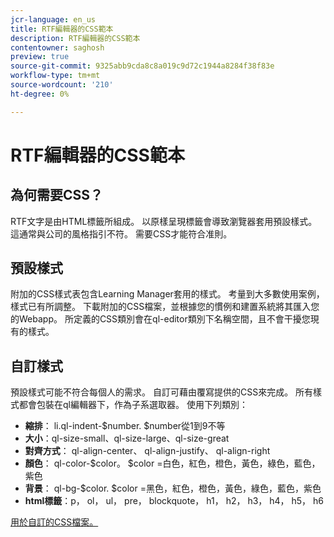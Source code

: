 ```yaml
---
jcr-language: en_us
title: RTF編輯器的CSS範本
description: RTF編輯器的CSS範本
contentowner: saghosh
preview: true
source-git-commit: 9325abb9cda8c8a019c9d72c1944a8284f38f83e
workflow-type: tm+mt
source-wordcount: '210'
ht-degree: 0%

---
```




# RTF編輯器的CSS範本

## 為何需要CSS？

RTF文字是由HTML標籤所組成。 以原樣呈現標籤會導致瀏覽器套用預設樣式。 這通常與公司的風格指引不符。 需要CSS才能符合准則。

## 預設樣式

附加的CSS樣式表包含Learning Manager套用的樣式。 考量到大多數使用案例，樣式已有所調整。 下載附加的CSS檔案，並根據您的慣例和建置系統將其匯入您的Webapp。 所定義的CSS類別會在ql-editor類別下名稱空間，且不會干擾您現有的樣式。

## 自訂樣式

預設樣式可能不符合每個人的需求。 自訂可藉由覆寫提供的CSS來完成。 所有樣式都會包裝在ql編輯器下，作為子系選取器。 使用下列類別：

* **縮排**： li.ql-indent-$number. $number從1到9不等
* **大小**：ql-size-small、ql-size-large、ql-size-great
* **對齊方式**： ql-align-center、 ql-align-justify、 ql-align-right
* **顏色**： ql-color-$color。 $color =白色，紅色，橙色，黃色，綠色，藍色，紫色
* **背景**： ql-bg-$color. $color =黑色，紅色，橙色，黃色，綠色，藍色，紫色
* **html標籤**：p， ol， ul， pre， blockquote， h1， h2， h3， h4， h5， h6

[用於自訂的CSS檔案。](assets/ql-headless.css)
